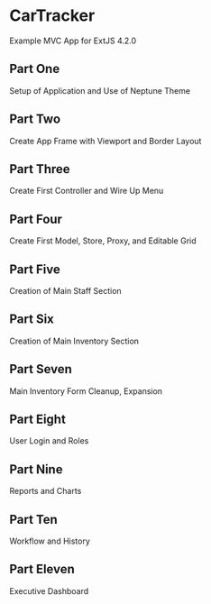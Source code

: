 CarTracker
==========

Example MVC App for ExtJS 4.2.0

Part One
--------
Setup of Application and Use of Neptune Theme

Part Two
--------
Create App Frame with Viewport and Border Layout

Part Three
----------
Create First Controller and Wire Up Menu

Part Four
---------
Create First Model, Store, Proxy, and Editable Grid

Part Five
---------
Creation of Main Staff Section

Part Six
---------
Creation of Main Inventory Section

Part Seven
----------
Main Inventory Form Cleanup, Expansion

Part Eight
----------
User Login and Roles

Part Nine
---------
Reports and Charts

Part Ten
--------
Workflow and History

Part Eleven
-----------
Executive Dashboard